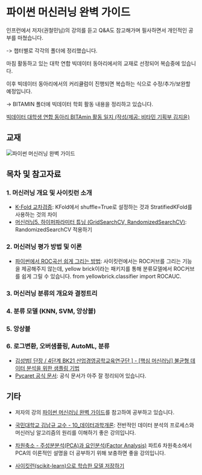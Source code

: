 # 파이썬 머신러닝 완벽 가이드

인프런에서 저자(권철민님)의 강의를 듣고 Q&A도 참고해가며 필사하면서 개인적인 공부를 마쳤습니다.

-> 챕터별로 각각의 폴더에 정리했습니다.

마침 활동하고 있는 대학 연합 빅데이터 동아리에서의 교재로 선정되어 복습중에 있습니다.

이후 빅데이터 동아리에서의 커리큘럼이 진행되면 복습하는 식으로 수정/추가/보완할 예정입니다.

-> BITAMIN 폴더에 빅데이터 학회 활동 내용을 정리하고 있습니다.

[빅데이터 대학생 연합 동아리 BITAmin 활동 일지 (작성/제공: 비타민 기획부 김지윤)](https://cafe.naver.com/bitamin123/1685)

## 교재
![파이썬 머신러닝 완벽 가이드](https://user-images.githubusercontent.com/69614150/90767474-3f64f780-e328-11ea-8dc0-74147960f328.jpg)

## 목차 및 참고자료
### 1. 머신러닝 개요 및 사이킷런 소개
- [K-Fold 교차검증](https://velog.io/@skyepodium/K-Fold-%EA%B5%90%EC%B0%A8%EA%B2%80%EC%A6%9D): KFold에서 shuffle=True로 설정하는 것과 StratifiedKFold를 사용하는 것의 차이
- [머신러닝5. 하이퍼파라미터 튜닝 (GridSearchCV, RandomizedSearchCV)](https://blog.naver.com/dalgoon02121/222103377185): RandomizedSearchCV 적용하기

### 2. 머신러닝 평가 방법 및 이론
- [파이썬에서 ROC곡선 쉽게 그리는 방법](https://www.scikit-yb.org/en/latest/api/classifier/rocauc.html): 사이킷런에서는 ROC커브를 그리는 기능을 제공해주지 않는데, yellow brick이라는 패키지를 통해 분류모델에서 ROC커브를 쉽게 그릴 수 있습니다. from yellowbrick.classifier import ROCAUC.

### 3. 머신러닝 분류의 개요와 결정트리

### 4. 분류 모델 (KNN, SVM, 앙상블)

### 5. 앙상블

### 6. 로그변환, 오버샘플링, AutoML, 분류 
- [김성범[ 단장 / 4단계 BK21 산업경영공학교육연구단 ] - [핵심 머신러닝] 불균형 데이터 분석을 위한 샘플링 기법](https://www.youtube.com/watch?v=Vhwz228VrIk)
- [Pycaret 공식 문서](https://pycaret.readthedocs.io/en/latest/index.html#): 공식 문서가 아주 잘 정리되어 있습니다.

## 기타
- 저자의 강의 [파이썬 머신러닝 완벽 가이드](https://www.inflearn.com/course/%ED%8C%8C%EC%9D%B4%EC%8D%AC-%EB%A8%B8%EC%8B%A0%EB%9F%AC%EB%8B%9D-%EC%99%84%EB%B2%BD%EA%B0%80%EC%9D%B4%EB%93%9C)를 참고하여 공부하고 있습니다.

- [국민대학교 김남규 교수 - 10_데이터과학개론](https://www.youtube.com/playlist?list=PLg_wJlcMiuKvNOT6H0dWEDmMHtfiC8yru): 전반적인 데이터 분석의 프로세스와 머신러닝 알고리즘의 원리를 이해하기 좋은 강의입니다.

- [차원축소 - 주성분분석(PCA)과 요인분석(Factor Analysis)](https://www.youtube.com/playlist?list=PLalb9l0_6WAqC_ytofaE-Q4SPsqgT3EmJ) 파트6 차원축소에서 PCA의 이론적인 설명을 더 공부하기 위해 보충하면 좋을 강의입니다.

- [사이킷런(scikit-learn)으로 학습한 모델 저장하기](https://gaussian37.github.io/ml-sklearn-saving-model/)
